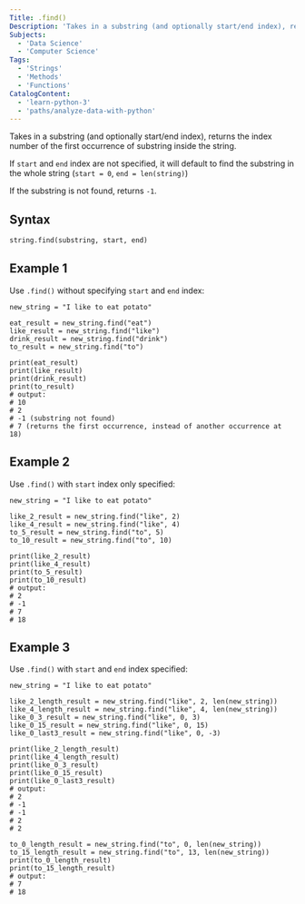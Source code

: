 ```yaml
---
Title: .find()
Description: 'Takes in a substring (and optionally start/end index), return the index number of the first occurrence of substring inside the string'
Subjects:
  - 'Data Science'
  - 'Computer Science'
Tags:
  - 'Strings'
  - 'Methods'
  - 'Functions'
CatalogContent:
  - 'learn-python-3'
  - 'paths/analyze-data-with-python'
---
```


Takes in a substring (and optionally start/end index), returns the index number of the first occurrence of substring inside the string.

If `start` and `end` index are not specified, it will default to find the substring in the whole string (`start = 0`, `end = len(string)`)

If the substring is not found, returns `-1`.

## Syntax

```py
string.find(substring, start, end)
```

## Example 1

Use `.find()` without specifying `start` and `end` index:

```codebyte/python
new_string = "I like to eat potato"

eat_result = new_string.find("eat")
like_result = new_string.find("like")
drink_result = new_string.find("drink")
to_result = new_string.find("to")

print(eat_result)
print(like_result)
print(drink_result)
print(to_result)
# output:
# 10
# 2
# -1 (substring not found)
# 7 (returns the first occurrence, instead of another occurrence at 18)
```

## Example 2

Use `.find()` with `start` index only specified:

```codebyte/python
new_string = "I like to eat potato"

like_2_result = new_string.find("like", 2)
like_4_result = new_string.find("like", 4)
to_5_result = new_string.find("to", 5)
to_10_result = new_string.find("to", 10)

print(like_2_result)
print(like_4_result)
print(to_5_result)
print(to_10_result)
# output:
# 2
# -1
# 7
# 18
```

## Example 3

Use `.find()` with `start` and `end` index specified:

```codebyte/python
new_string = "I like to eat potato"

like_2_length_result = new_string.find("like", 2, len(new_string))
like_4_length_result = new_string.find("like", 4, len(new_string))
like_0_3_result = new_string.find("like", 0, 3)
like_0_15_result = new_string.find("like", 0, 15)
like_0_last3_result = new_string.find("like", 0, -3)

print(like_2_length_result)
print(like_4_length_result)
print(like_0_3_result)
print(like_0_15_result)
print(like_0_last3_result)
# output:
# 2
# -1
# -1
# 2
# 2

to_0_length_result = new_string.find("to", 0, len(new_string))
to_15_length_result = new_string.find("to", 13, len(new_string))
print(to_0_length_result)
print(to_15_length_result)
# output:
# 7
# 18
```
